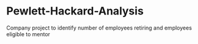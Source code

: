 # Pewlett-Hackard-Analysis
Company project to identify number of employees retiring and employees eligible to mentor
